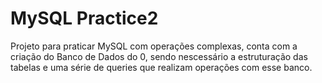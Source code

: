 # MySQL Practice2

Projeto para praticar MySQL com operações complexas, conta com a criação do Banco de Dados do 0, sendo nescessário a estruturação das tabelas e uma série de queries que realizam operações com esse banco.
